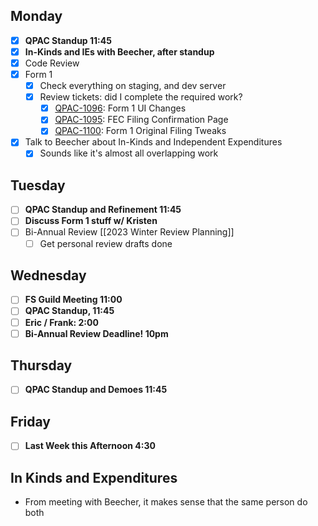 ## Monday
- [x] **QPAC Standup 11:45**
- [x] **In-Kinds and IEs with Beecher, after standup**
- [x] Code Review
- [x] Form 1
	- [x] Check everything on staging, and dev server
	- [x] Review tickets: did I complete the required work?
		- [x] [QPAC-1096](https://quorumanalytics.atlassian.net/browse/QPAC-1096): Form 1 UI Changes
		- [x] [QPAC-1095](https://quorumanalytics.atlassian.net/browse/QPAC-1095): FEC Filing Confirmation Page
		- [x] [QPAC-1100](https://quorumanalytics.atlassian.net/browse/QPAC-1100): Form 1 Original Filing Tweaks
- [x] Talk to Beecher about In-Kinds and Independent Expenditures
	- [x] Sounds like it's almost all overlapping work

## Tuesday
- [ ] **QPAC Standup and Refinement 11:45**
- [ ] **Discuss Form 1 stuff w/ Kristen**
- [ ] Bi-Annual Review [[2023 Winter Review Planning]]
	- [ ] Get personal review drafts done

## Wednesday
- [ ] **FS Guild Meeting 11:00**
- [ ] **QPAC Standup, 11:45**
- [ ] **Eric / Frank: 2:00**
- [ ] **Bi-Annual Review Deadline! 10pm**

## Thursday
- [ ] **QPAC Standup and Demoes 11:45**

## Friday
- [ ] **Last Week this Afternoon 4:30**

## In Kinds and Expenditures
- From meeting with Beecher, it makes sense that the same person do both